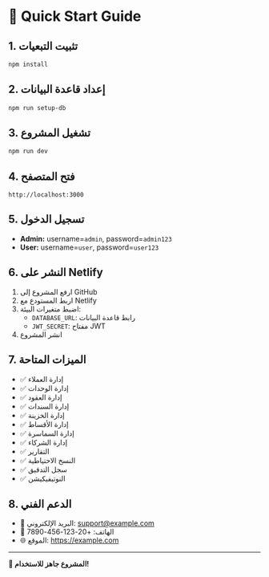 # 🚀 Quick Start Guide

## 1. تثبيت التبعيات
```bash
npm install
```

## 2. إعداد قاعدة البيانات
```bash
npm run setup-db
```

## 3. تشغيل المشروع
```bash
npm run dev
```

## 4. فتح المتصفح
```
http://localhost:3000
```

## 5. تسجيل الدخول
- **Admin:** username=`admin`, password=`admin123`
- **User:** username=`user`, password=`user123`

## 6. النشر على Netlify
1. ارفع المشروع إلى GitHub
2. اربط المستودع مع Netlify
3. اضبط متغيرات البيئة:
   - `DATABASE_URL`: رابط قاعدة البيانات
   - `JWT_SECRET`: مفتاح JWT
4. انشر المشروع

## 7. الميزات المتاحة
- ✅ إدارة العملاء
- ✅ إدارة الوحدات
- ✅ إدارة العقود
- ✅ إدارة السندات
- ✅ إدارة الخزينة
- ✅ إدارة الأقساط
- ✅ إدارة السماسرة
- ✅ إدارة الشركاء
- ✅ التقارير
- ✅ النسخ الاحتياطية
- ✅ سجل التدقيق
- ✅ النوتيفيكيشن

## 8. الدعم الفني
- 📧 البريد الإلكتروني: support@example.com
- 📱 الهاتف: +20-123-456-7890
- 🌐 الموقع: https://example.com

---
**🎉 المشروع جاهز للاستخدام!**
